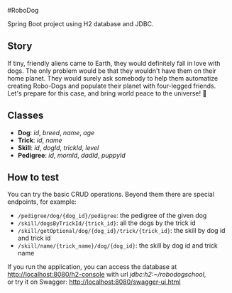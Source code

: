 #RoboDog

Spring Boot project using H2 database and JDBC.

## Story

If tiny, friendly aliens came to Earth, they would definitely fall in love with dogs.
The only problem would be that they wouldn't have them on their home planet.
They would surely ask somebody to help them automatize creating Robo-Dogs and populate their planet with four-legged friends.
Let's prepare for this case, and bring world peace to the universe! 🐾

## Classes

- **Dog**: *id*, *breed*, *name*, *age*
- **Trick**: *id*, *name*
- **Skill**: *id*, *dogId*, *trickId*, *level*
- **Pedigree**: *id*, *momId*, *dadId*, *puppyId*

## How to test

You can try the basic CRUD operations. Beyond them there are special endpoints, for example:

- `/pedigree/dog/{dog_id}/pedigree`: the pedigree of the given dog
- `/skill/dogsByTrickId/{trick_id}`: all the dogs by the trick id
- `/skill/getOptional/dog/{dog_id}/trick/{trick_id}`: the skill by dog id and trick id
- `/skill/name/{trick_name}/dog/{dog_id}`: the skill by dog id and trick name

If you run the application, you can access the database at <http://localhost:8080/h2-console> with url *jdbc:h2:~/robodogschool*,<br>
or try it on Swagger: <http://localhost:8080/swagger-ui.html>
